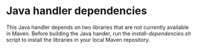 # Java handler dependencies

This Java handler depends on two libraries that are not currently available in Maven. Before building the Java hander, run the _install-dependencies.sh_ script to install the libraries in your local Maven repository.
